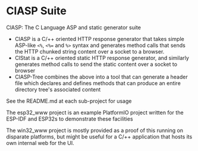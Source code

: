 # ClASP Suite

ClASP: The C Language ASP and static generator suite

- ClASP is a C/++ oriented HTTP response generator that takes simple ASP-like `<%`, `<%=` and `%>` syntax and generates method calls that sends the HTTP chunked string content over a socket to a browser.
- ClStat is a C/++ oriented static HTTP response generator, and similarly generates method calls to send the static content over a socket to browser
- ClASP-Tree combines the above into a tool that can generate a header file which declares and defines methods that can produce an entire directory tree's associated content

See the README.md at each sub-project for usage
 
The esp32_www project is an example PlatformIO project written for the ESP-IDF and ESP32s to demonstrate these facilities

The win32_www project is mostly provided as a proof of this running on disparate platforms, but might be useful for a C/++ application that hosts its own internal web for the UI.
